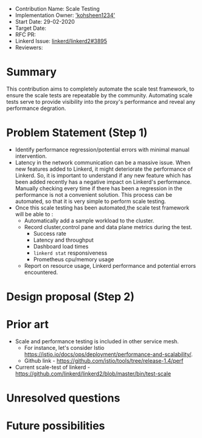 - Contribution Name: Scale Testing
- Implementation Owner:  ['kohsheen1234'](https://github.com/kohsheen1234)
- Start Date: 29-02-2020
- Target Date: 
- RFC PR:
- Linkerd Issue: [linkerd/linkerd2#3895](https://github.com/linkerd/linkerd2/issues/3895)
- Reviewers: 

[summary]: #summary

# Summary
This contribution aims to completely automate the scale test framework, to ensure the scale tests are repeatable by the community. Automating scale tests serve to provide visibility into the proxy's performance and reveal any performance degration.
# Problem Statement (Step 1)

[problem-statement]: #problem-statement

- Identify performance regression/potential errors with minimal manual intervention.
- Latency in the network communication can be a massive issue. When new features added to Linkerd, it might deteriorate the performance of Linkerd. So, it is important to understand if any new feature which has been added recently has a negative impact on Linkerd's performance. Manually checking every time if there has been a regression in the performance is not a convenient solution. This process can be automated, so that it is very simple to perform scale testing.
- Once this scale testing has been automated,the scale test framework will be able to :
  - Automatically add a sample workload to the cluster.
  - Record cluster,control pane and data plane metrics during the test.
    - Success rate
    - Latency and throughput
    - Dashboard load times
    - `linkerd stat` responsiveness
    - Prometheus cpu/memory usage
  - Report on resource usage, Linkerd performance and potential errors encountered.

# Design proposal (Step 2)

[design-proposal]: #design-proposal


# Prior art

[prior-art]: #prior-art

- Scale and performance testing is included in other service mesh. 
  - For instance, let's consider Istio https://istio.io/docs/ops/deployment/performance-and-scalability/. 
  - Github link - https://github.com/istio/tools/tree/release-1.4/perf
- Current scale-test of linkerd - https://github.com/linkerd/linkerd2/blob/master/bin/test-scale 


# Unresolved questions

[unresolved-questions]: #unresolved-questions



# Future possibilities

[future-possibilities]: #future-possibilities
